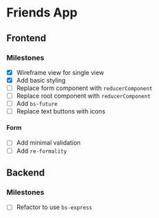 # Friends App

## Frontend

### Milestones

- [x] Wireframe view for single view
- [x] Add basic styling
- [ ] Replace form component with `reducerComponent`
- [ ] Replace root component with `reducerComponent`
- [ ] Add `bs-future`
- [ ] Replace text buttons with icons

#### Form

- [ ] Add minimal validation
- [ ] Add `re-formality`

## Backend

### Milestones

- [ ] Refactor to use `bs-express`
